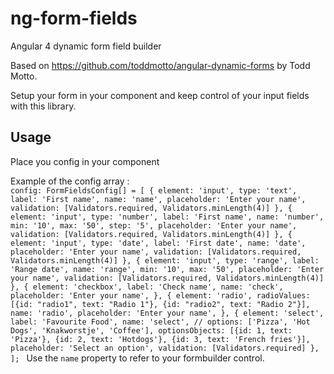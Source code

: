 # ng-form-fields
Angular 4 dynamic form field builder

Based on https://github.com/toddmotto/angular-dynamic-forms by Todd Motto.

Setup your form in your component and keep control of your input fields with this library.

## Usage

Place you config in your component

Example of the config array :  
`config: FormFieldsConfig[] = [
    {
      element: 'input',
      type: 'text',
      label: 'First name',
      name: 'name',
      placeholder: 'Enter your name',
      validation: [Validators.required, Validators.minLength(4)]
    },
    {
      element: 'input',
      type: 'number',
      label: 'First name',
      name: 'number',
      min: '10',
      max: '50',
      step: '5',
      placeholder: 'Enter your name',
      validation: [Validators.required, Validators.minLength(4)]
    },
    {
      element: 'input',
      type: 'date',
      label: 'First date',
      name: 'date',
      placeholder: 'Enter your name',
      validation: [Validators.required, Validators.minLength(4)]
    },
    {
      element: 'input',
      type: 'range',
      label: 'Range date',
      name: 'range',
      min: '10',
      max: '50',
      placeholder: 'Enter your name',
      validation: [Validators.required, Validators.minLength(4)]
    },
    {
      element: 'checkbox',
      label: 'Check name',
      name: 'check',
      placeholder: 'Enter your name',
    },
    {
      element: 'radio',
      radioValues: [{id: "radio1", text: "Radio 1"}, {id: "radio2", text: "Radio 2"}],
      name: 'radio',
      placeholder: 'Enter your name',
    },
    {
      element: 'select',
      label: 'Favourite Food',
      name: 'select',
      // options: ['Pizza', 'Hot Dogs', 'Knakworstje', 'Coffee'],
      optionsObjects: [{id: 1, text: 'Pizza'}, {id: 2, text: 'Hotdogs'}, {id: 3, text: 'French fries'}],
      placeholder: 'Select an option',
      validation: [Validators.required]
    },
  ];
  `
  Use the `name` property to refer to your formbuilder control.
